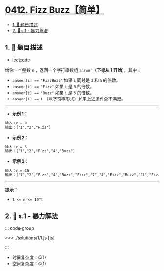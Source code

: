 # [0412. Fizz Buzz【简单】](https://github.com/tnotesjs/TNotes.leetcode/tree/main/notes/0412.%20Fizz%20Buzz%E3%80%90%E7%AE%80%E5%8D%95%E3%80%91)

<!-- region:toc -->

- [1. 📝 题目描述](#1--题目描述)
- [2. 🎯 s.1 - 暴力解法](#2--s1---暴力解法)

<!-- endregion:toc -->

## 1. 📝 题目描述

- [leetcode](https://leetcode.cn/problems/fizz-buzz/)

给你一个整数 `n` ，返回一个字符串数组 `answer`（**下标从 1 开始**），其中：

- `answer[i] == "FizzBuzz"` 如果 `i` 同时是 `3` 和 `5` 的倍数。
- `answer[i] == "Fizz"` 如果 `i` 是 `3` 的倍数。
- `answer[i] == "Buzz"` 如果 `i` 是 `5` 的倍数。
- `answer[i] == i` （以字符串形式）如果上述条件全不满足。

---

- **示例 1：**

```txt
输入：n = 3
输出：["1","2","Fizz"]
```

- **示例 2：**

```txt
输入：n = 5
输出：["1","2","Fizz","4","Buzz"]
```

- **示例 3：**

```txt
输入：n = 15
输出：["1","2","Fizz","4","Buzz","Fizz","7","8","Fizz","Buzz","11","Fizz","13","14","FizzBuzz"]
```

---

**提示：**

- `1 <= n <= 10^4`

## 2. 🎯 s.1 - 暴力解法

::: code-group

<<< ./solutions/1/1.js [js]

:::

- 时间复杂度：$O(1)$
- 空间复杂度：$O(1)$
